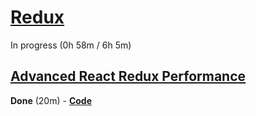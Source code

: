 
# [Redux](https://www.youtube.com/watch?v=poQXNp9ItL4)

In progress (0h 58m / 6h 5m)

## [Advanced React Redux Performance](https://www.youtube.com/watch?v=7pO3563Qi1Y)

**Done** (20m) - [**Code**](https://github.com/joshribakoff/redux-10000-todos)
